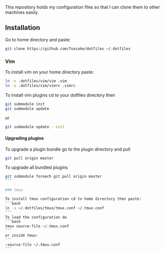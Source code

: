This repository holds my configuration files so that I can clone them to other machines easily.

## Installation

Go to home directory and paste:

```bash
git clone https://github.com/foxsake/dotfiles ~/.dotfiles
```

### Vim

To install vim on your home directory paste:
```bash
ln -s .dotfiles/vim/vim .vim 
ln -s .dotfiles/vim/vimrc .vimrc
```
To install vim plugins cd to your dotfiles directory then
```bash
git submodule init
git submodule update
```
or
```bash
git submodule update --init
```

#### Upgrading plugins
To upgrade a plugin bundle go to the plugin directory and pull
```bash
git pull origin master
```
To upgrade all bundled plugins
``````bash
git submodule foreach git pull origin master
```

### tmux

To install tmux configuration cd to home directory then paste:
```bash
ln -s ~/.dotfiles/tmux/tmux.conf ~/.tmux.conf
```
To load the configuration do
```bash
tmux source-file ~/.tmux.conf
```
or inside tmux:
```
:source-file ~/.tmux.conf
```

